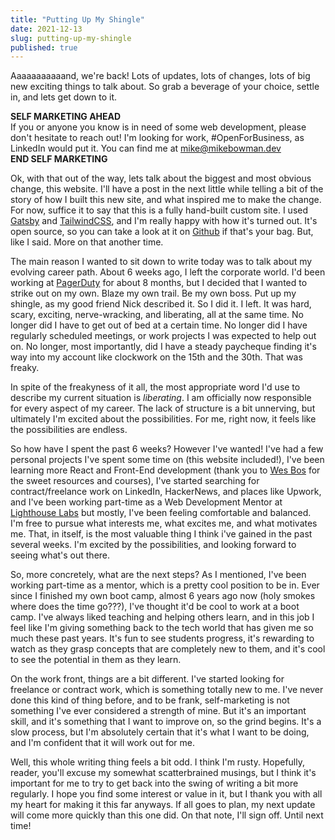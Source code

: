 ```yaml
---
title: "Putting Up My Shingle"
date: 2021-12-13
slug: putting-up-my-shingle
published: true
---
```


Aaaaaaaaaaand, we're back! Lots of updates, lots of changes, lots of big new exciting things to talk about. So grab a beverage of your choice, settle in, and lets get down to it. <!-- endexcerpt -->

**SELF MARKETING AHEAD**  
If you or anyone you know is in need of some web development, please don't hesitate to reach out! I'm looking for work, #OpenForBusiness, as LinkedIn would put it. You can find me at [mike@mikebowman.dev](mailto:mike@mikebowman.dev)  
**END SELF MARKETING**  

Ok, with that out of the way, lets talk about the biggest and most obvious change, this website. I'll have a post in the next little while telling a bit of the story of how I built this new site, and what inspired me to make the change. For now, suffice it to say that this is a fully hand-built custom site. I used [Gatsby](https://www.gatsbyjs.com/) and [TailwindCSS](https://tailwindcss.com/), and I'm really happy with how it's turned out. It's open source, so you can take a look at it on [Github](https://github.com/bowmanmike/mikebowman.dev) if that's your bag. But, like I said. More on that another time.

The main reason I wanted to sit down to write today was to talk about my evolving career path. About 6 weeks ago, I left the corporate world. I'd been working at [PagerDuty](https://pagerduty.com) for about 8 months, but I decided that I wanted to strike out on my own. Blaze my own trail. Be my own boss. Put up my shingle, as my good friend Nick described it. So I did it. I left. It was hard, scary, exciting, nerve-wracking, and liberating, all at the same time. No longer did I have to get out of bed at a certain time. No longer did I have regularly scheduled meetings, or work projects I was expected to help out on. No longer, most importantly, did I have a steady paycheque finding it's way into my account like clockwork on the 15th and the 30th. That was freaky.

In spite of the freakyness of it all, the most appropriate word I'd use to describe my current situation is *liberating*. I am officially now responsible for every aspect of my career. The lack of structure is a bit unnerving, but ultimately I'm excited about the possibilities. For me, right now, it feels like the possibilities are endless.

So how have I spent the past 6 weeks? However I've wanted! I've had a few personal projects I've spent some time on (this website included!), I've been learning more React and Front-End development (thank you to [Wes Bos](https://wesbos.com) for the sweet resources and courses), I've started searching for contract/freelance work on LinkedIn, HackerNews, and places like Upwork, and I've been working part-time as a Web Development Mentor at [Lighthouse Labs](https://lighthouselabs.ca) but mostly, I've been feeling comfortable and balanced. I'm free to pursue what interests me, what excites me, and what motivates me. That, in itself, is the most valuable thing I think i've gained in the past several weeks. I'm excited by the possibilities, and looking forward to seeing what's out there.

So, more concretely, what are the next steps? As I mentioned, I've been working part-time as a mentor, which is a pretty cool position to be in. Ever since I finished my own boot camp, almost 6 years ago now (holy smokes where does the time go???), I've thought it'd be cool to work at a boot camp. I've always liked teaching and helping others learn, and in this job I feel like I'm giving something back to the tech world that has given me so much these past years. It's fun to see students progress, it's rewarding to watch as they grasp concepts that are completely new to them, and it's cool to see the potential in them as they learn. 

On the work front, things are a bit different. I've started looking for freelance or contract work, which is something totally new to me. I've never done this kind of thing before, and to be frank, self-marketing is not something I've ever considered a strength of mine. But it's an important skill, and it's something that I want to improve on, so the grind begins. It's a slow process, but I'm absolutely certain that it's what I want to be doing, and I'm confident that it will work out for me.

Well, this whole writing thing feels a bit odd. I think I'm rusty. Hopefully, reader, you'll excuse my somewhat scatterbrained musings, but I think it's important for me to try to get back into the swing of writing a bit more regularly. I hope you find some interest or value in it, but I thank you with all my heart for making it this far anyways. If all goes to plan, my next update will come more quickly than this one did. On that note, I'll sign off. Until next time!

